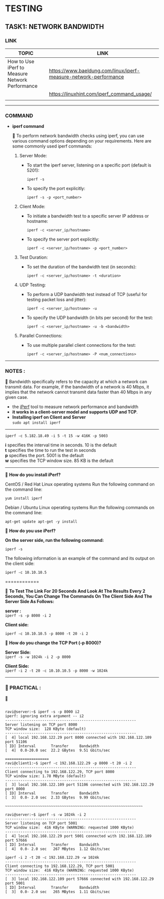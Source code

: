 # TESTING  #

## TASK1:   **NETWORK BANDWIDTH**

<aside> 
    
### LINK

| TOPIC | LINK |
| --- | --- |
| How to Use iPerf to Measure Network Performance | https://www.baeldung.com/linux/iperf-measure-network-performance |
|  | https://linuxhint.com/iperf_command_usage/ |
|  |  |


---


### COMMAND


- **iperf command**
    
  
    🦄
   To perform network bandwidth checks using iperf, you can use various command options depending on your requirements. Here are some commonly used iperf commands:
    
    1. Server Mode:
        - To start the iperf server, listening on a specific port (default is 5201):
            
            ```
            iperf -s
            ```
            
        - To specify the port explicitly:
            
            ```
            iperf -s -p <port_number>
            ```
            
    2. Client Mode:
        - To initiate a bandwidth test to a specific server IP address or hostname:
            
            ```
            iperf -c <server_ip/hostname>
            ```
            
        - To specify the server port explicitly:
            
            ```
            iperf -c <server_ip/hostname> -p <port_number>
            ```
            
    3. Test Duration:
        - To set the duration of the bandwidth test (in seconds):
            
            ```
            iperf -c <server_ip/hostname> -t <duration>
            ```
            
    4. UDP Testing:
        - To perform a UDP bandwidth test instead of TCP (useful for testing packet loss and jitter):
            
            ```
            iperf -c <server_ip/hostname> -u
            ```
            
        - To specify the UDP bandwidth (in bits per second) for the test:
            
            ```
            iperf -c <server_ip/hostname> -u -b <bandwidth>
            ```
            
    5. Parallel Connections:
        - To use multiple parallel client connections for the test:
            
            ```
            iperf -c <server_ip/hostname> -P <num_connections>
            ```
    
    
    
---
### NOTES :

<aside>
🍁 Bandwidth specifically refers to the capacity at which a network can transmit data. For example, if the bandwidth of a network is 40 Mbps, it implies that the network cannot transmit data faster than 40 Mbps in any given case.

- the [iPerf](https://iperf.fr/) tool to measure network performance and bandwidth
- **it works in a client-server model and supports UDP and TCP**.
- **Installing iperf on Client and Server**  
`sudo apt install iperf`

---

`iperf -c 5.182.18.49 -i 5 -t 15 -w 416K -p 5003`

**i** specifies the interval time in seconds. 10 is the default  
**t** specifies the time to run the test in seconds  
**p** specifies the port. 5001 is the default  
**w** specifies the TCP window size. 85 KB is the default  

---

🍁  **How do you install iPerf?** 

CentOS / Red Hat Linux operating systems
Run the following command on the command line: 

`yum install iperf`

Debian / Ubuntu Linux operating systems
Run the following commands on the command line:

`apt-get update
apt-get -y install `


🍁 **How do you use iPerf?**

**On the server side, run the following command:**

`iperf -s`

The following information is an example of the command and its output on the client side:

`iperf -c 10.10.10.5`

============

🍁 **To Test The Link For 20 Seconds And Look At The Results Every 2 Seconds, You Can Change The Commands On The Client Side And The Server Side As Follows:**

**server :**  
`iperf -s -p 8000 -i 2`

**Client side:**  

`iperf -c 10.10.10.5 -p 8000 -t 20 -i 2`


🍁 **How do you change the TCP Port (-p 8000)?**

**Server Side:**  
`iperf -s -w 1024k -i 2 -p 8000`

**Client Side:**  
`iperf -i 2 -t 20 -c 10.10.10.5 -p 8000 -w 1024k`

---

</aside>



### 🍁 PRACTICAL :

<aside>
🦄

```

ravi@server:~$ iperf -s -p 8000 i2
iperf: ignoring extra argument -- i2
------------------------------------------------------------
Server listening on TCP port 8000
TCP window size:  128 KByte (default)
------------------------------------------------------------
[  4] local 192.168.122.29 port 8000 connected with 192.168.122.109 port 51106
[ ID] Interval       Transfer     Bandwidth
[  4]  0.0-20.0 sec  22.2 GBytes  9.51 Gbits/sec

====================
ravi@client1:~$ iperf -c 192.168.122.29 -p 8000 -t 20 -i 2
------------------------------------------------------------
Client connecting to 192.168.122.29, TCP port 8000
TCP window size: 1.78 MByte (default)
------------------------------------------------------------
[  3] local 192.168.122.109 port 51106 connected with 192.168.122.29 port 8000
[ ID] Interval       Transfer     Bandwidth
[  3]  0.0- 2.0 sec  2.33 GBytes  9.99 Gbits/sec

~~~~~~~~~~~~~~~~~~~~~~~~~~~~~~~~~~~~~~~~~~~~~~~~~~~~~~~~~~~~~~~

ravi@server:~$ iperf -s -w 1024k -i 2
------------------------------------------------------------
Server listening on TCP port 5001
TCP window size:  416 KByte (WARNING: requested 1000 KByte)
------------------------------------------------------------
[  4] local 192.168.122.29 port 5001 connected with 192.168.122.109 port 57666
[ ID] Interval       Transfer     Bandwidth
[  4]  0.0- 2.0 sec   267 MBytes  1.12 Gbits/sec

iperf -i 2 -t 20 -c 192.168.122.29 -w 1024k
------------------------------------------------------------
Client connecting to 192.168.122.29, TCP port 5001
TCP window size:  416 KByte (WARNING: requested 1000 KByte)
------------------------------------------------------------
[  3] local 192.168.122.109 port 57666 connected with 192.168.122.29 port 5001
[ ID] Interval       Transfer     Bandwidth
[  3]  0.0- 2.0 sec   265 MBytes  1.11 Gbits/sec



```

</aside>

</aside>
